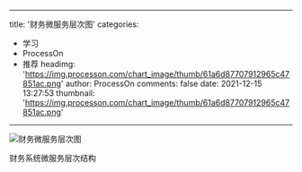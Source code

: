 
---
title: '财务微服务层次图'
categories: 
 - 学习
 - ProcessOn
 - 推荐
headimg: 'https://img.processon.com/chart_image/thumb/61a6d87707912965c47851ac.png'
author: ProcessOn
comments: false
date: 2021-12-15 13:27:53
thumbnail: 'https://img.processon.com/chart_image/thumb/61a6d87707912965c47851ac.png'
---

<div>   
<img class="thumb" alt="财务微服务层次图" src="https://img.processon.com/chart_image/thumb/61a6d87707912965c47851ac.png" referrerpolicy="no-referrer">
<p>财务系统微服务层次结构</p>  
</div>
            